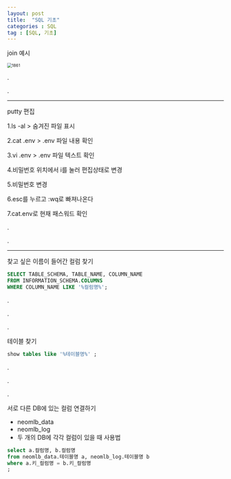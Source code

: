 ```yaml
---
layout: post
title:  "SQL 기초"
categories : SQL
tag : [SQL, 기초]
---
```






join 예시

<img src="../../../../img/2021-12-05-SQL1/1861.png" alt="1861" style="zoom:67%;" />

.

.

---





putty 편집

1.ls -al > 숨겨진 파일 표시

2.cat .env > .env 파일 내용 확인

3.vi .env > .env 파일 텍스트 확인

4.비밀번호 위치에서 i를 눌러 편집상태로 변경

5.비밀번호 변경

6.esc를 누르고 :wq로 빠져나온다

7.cat.env로 현재 패스워드 확인

.

.

---





찾고 싶은 이름이 들어간 컬럼 찾기

```sql
SELECT TABLE_SCHEMA, TABLE_NAME, COLUMN_NAME
FROM INFORMATION_SCHEMA.COLUMNS
WHERE COLUMN_NAME LIKE '%컬럼명%';
```

.

.

.

테이블 찾기

```sql
show tables like '%테이블명%' ;
```

.

.

.

서로 다른 DB에 있는 컬럼 연결하기

- neomlb_data
- neomlb_log
- 두 개의 DB에 각각 컬럼이 있을 때 사용법

```sql
select a.컬럼명, b.컬럼명
from neomlb_data.테이블명 a, neomlb_log.테이블명 b
where a.키_컬럼명 = b.키_컬럼명
; 
```







